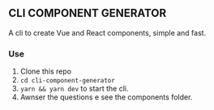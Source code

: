 ## CLI COMPONENT GENERATOR
A cli to create Vue and React components, simple and fast.

### Use
1) Clone this repo
2) `cd cli-component-generator`
3) `yarn && yarn dev` to start the cli.
4) Awnser the questions e see the components folder.


